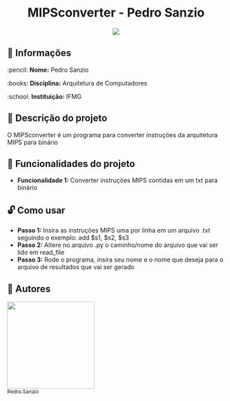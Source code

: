 <h1 align="center"> MIPSconverter - Pedro Sanzio </h1>
<p align="center"><img src="http://img.shields.io/static/v1?label=STATUS&message=CONCLUÍDO&color=GREEN&style=for-the-badge"/></p>

## :file_folder: Informações

<p>:pencil: <strong>Nome:</strong> Pedro Sanzio</p>
<p>:books: <strong>Disciplina:</strong> Arquitetura de Computadores</p>
<p>:school: <strong>Instituição:</strong> IFMG</p>

## :page_with_curl: Descrição do projeto

O MIPSconverter é um programa para converter instruções da arquitetura MIPS para binário

## :hammer: Funcionalidades do projeto

- <strong>Funcionalidade 1:</strong> Converter instruções MIPS contidas em um txt para binário

## :unlock: Como usar

- <strong>Passo 1:</strong> Insira as instruções MIPS uma por linha em um arquivo .txt seguindo o exemplo: add $s1, $s2, $s3
- <strong>Passo 2:</strong> Altere no arquivo .py o caminho/nome do arquivo que vai ser lido em read_file
- <strong>Passo 3:</strong> Rode o programa, insira seu nome e o nome que deseja para o arquivo de resultados que vai ser gerado 

## :newspaper: Autores

[<img src="https://user-images.githubusercontent.com/72276805/182635128-14d5c6cb-4856-4660-b8f2-4412c2cca72b.jpg" width=202 height=202><br><sub>Pedro Sanzio</sub>](https://instagram.com/pedro_sanzio)

